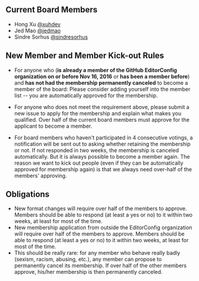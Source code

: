 ## Current Board Members

- Hong Xu [@xuhdev](https://github.com/xuhdev)
- Jed Mao [@jedmao](https://github.com/jedmao)
- Sindre Sorhus [@sindresorhus](https://github.com/sindresorhus)

## New Member and Member Kick-out Rules

- For anyone who (**is already a member of the GitHub EditorConfig organization on or before Nov 16, 2016** or **has been a member before**) and **has not had the membership permanently canceled** to become a member of the board: Please consider adding yourself into the member list -- you are automatically approved for the membership.

- For anyone who does not meet the requirement above, please submit a new issue to apply for the membership and explain what makes you qualified. Over half of the current board members must approve for the applicant to become a member.

- For board members who haven't participated in 4 consecutive votings, a notification will be sent out to asking whether retaining the membership or not. If not responded in two weeks, the membership is canceled automatically. But it is always possible to become a member again. The reason we want to kick out people (even if they can be automatically approved for membership again) is that we always need over-half of the members' approving.

## Obligations

- New format changes will require over half of the members to approve. Members should be able to respond (at least a yes or no) to it within two weeks, at least for most of the time.
- New membership application from outside the EditorConfig organization will require over half of the members to approve. Members should be able to respond (at least a yes or no) to it within two weeks, at least for most of the time.
- This should be really rare: for any member who behave really badly (sexism, racism, abusing, etc.), any member can propose to permanently cancel its membership. If over half of the other members approve, his/her membership is then permanently canceled.